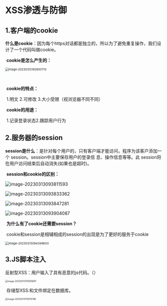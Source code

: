 # XSS渗透与防御

## 	1.客户端的cookie

​			**什么是cookie**：因为每个https对话都是独立的，所以为了避免重复操作，我们设计了一个代码叫做cookie。

​			**cookie是怎么产生的：**

<img src="C:\Users\DELL\AppData\Roaming\Typora\typora-user-images\image-20230312182650713.png" alt="image-20230312182650713" style="zoom:66%;" />

​			

​			**cookie的特点：**

​				1.明文 2.可修改 3.大小受限（视浏览器不同不同）

​			**cookie的用途：**

​				1.记录登录状态2.跟踪用户行为

## 2.服务器的session

​			**session是什么**：是针对每个用户的，只有客户端才能访问，程序为该客户添加一个 session。session中主要保存用户的登录信			息、操作信息等等。此 session将在用户访问结束后自动消失(如果也是超时)。

​			**session和cookie的区别：**

![image-20230313093811593](C:\Users\DELL\AppData\Roaming\Typora\typora-user-images\image-20230313093811593.png)

![image-20230313093833362](C:\Users\DELL\AppData\Roaming\Typora\typora-user-images\image-20230313093833362.png)

![image-20230313093847281](C:\Users\DELL\AppData\Roaming\Typora\typora-user-images\image-20230313093847281.png)

![image-20230313093904087](C:\Users\DELL\AppData\Roaming\Typora\typora-user-images\image-20230313093904087.png)

​			**为什么有了cookie还需要session？**

​				cookie和session是相辅相成的session的出现是为了更好的服务于cookie

<img src="C:\Users\DELL\AppData\Roaming\Typora\typora-user-images\image-20230313094349603.png" alt="image-20230313094349603" style="zoom:67%;" />



## 3.JS脚本注入

​			反射型XSS：用户输入了具有恶意的js代码。（<script>alert(1)</script>）

<img src="C:\Users\DELL\AppData\Roaming\Typora\typora-user-images\image-20230313115555697.png" alt="image-20230313115555697" style="zoom:50%;" />

​			存储型XSS:和文件绑定在数据库。

<img src="C:\Users\DELL\AppData\Roaming\Typora\typora-user-images\image-20230313115515798.png" alt="image-20230313115515798" style="zoom: 50%;" />